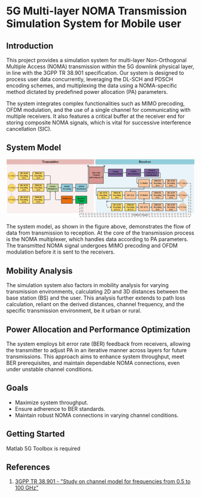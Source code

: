 # 5G Multi-layer NOMA Transmission Simulation System for Mobile user

## Introduction

This project provides a simulation system for multi-layer Non-Orthogonal Multiple Access (NOMA) transmission within the 5G downlink physical layer, in line with the 3GPP TR 38.901 specification. Our system is designed to process user data concurrently, leveraging the DL-SCH and PDSCH encoding schemes, and multiplexing the data using a NOMA-specific method dictated by predefined power allocation (PA) parameters. 

The system integrates complex functionalities such as MIMO precoding, OFDM modulation, and the use of a single channel for communicating with multiple receivers. It also features a critical buffer at the receiver end for storing composite NOMA signals, which is vital for successive interference cancellation (SIC).

## System Model

![Simulation Model](https://github.com/iamsip/NOMA5G_MOBILITY/blob/main/5GwithPA.jpg)

The system model, as shown in the figure above, demonstrates the flow of data from transmission to reception. At the core of the transmission process is the NOMA multiplexer, which handles data according to PA parameters. The transmitted NOMA signal undergoes MIMO precoding and OFDM modulation before it is sent to the receivers.

## Mobility Analysis

The simulation system also factors in mobility analysis for varying transmission environments, calculating 2D and 3D distances between the base station (BS) and the user. This analysis further extends to path loss calculation, reliant on the derived distances, channel frequency, and the specific transmission environment, be it urban or rural.

## Power Allocation and Performance Optimization
The system employs bit error rate (BER) feedback from receivers, allowing the transmitter to adjust PA in an iterative manner across layers for future transmissions. This approach aims to enhance system throughput, meet BER prerequisites, and maintain dependable NOMA connections, even under unstable channel conditions.

## Goals

- Maximize system throughput.
- Ensure adherence to BER standards.
- Maintain robust NOMA connections in varying channel conditions.

## Getting Started

Matlab 5G Toolbox is required

## References

1. [3GPP TR 38.901 - "Study on channel model for frequencies from 0.5 to 100 GHz"](https://www.3gpp.org/DynaReport/38901.htm)

